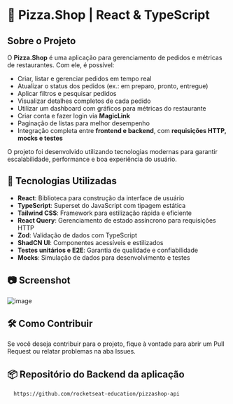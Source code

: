 # 🍕 Pizza.Shop | React & TypeScript  

## Sobre o Projeto  

O **Pizza.Shop** é uma aplicação para gerenciamento de pedidos e métricas de restaurantes. Com ele, é possível:  

- Criar, listar e gerenciar pedidos em tempo real  
- Atualizar o status dos pedidos (ex.: em preparo, pronto, entregue)  
- Aplicar filtros e pesquisar pedidos  
- Visualizar detalhes completos de cada pedido  
- Utilizar um dashboard com gráficos para métricas do restaurante  
- Criar conta e fazer login via **MagicLink**  
- Paginação de listas para melhor desempenho  
- Integração completa entre **frontend e backend**, com **requisições HTTP, mocks e testes**  

O projeto foi desenvolvido utilizando tecnologias modernas para garantir escalabilidade, performance e boa experiência do usuário.  

## 🚀 Tecnologias Utilizadas  

- **React**: Biblioteca para construção da interface de usuário  
- **TypeScript**: Superset do JavaScript com tipagem estática  
- **Tailwind CSS**: Framework para estilização rápida e eficiente  
- **React Query**: Gerenciamento de estado assíncrono para requisições HTTP  
- **Zod**: Validação de dados com TypeScript  
- **ShadCN UI**: Componentes acessíveis e estilizados  
- **Testes unitários e E2E**: Garantia de qualidade e confiabilidade  
- **Mocks**: Simulação de dados para desenvolvimento e testes  

## 📷 Screenshot
![image](https://github.com/user-attachments/assets/5d718336-f326-451d-9b02-32a5fe5baa2f)

##  🛠️ Como Contribuir
Se você deseja contribuir para o projeto, fique à vontade para abrir um Pull Request ou relatar problemas na aba Issues.

## 📦 Repositório do Backend da aplicação
  ```bash
    https://github.com/rocketseat-education/pizzashop-api
  ```
